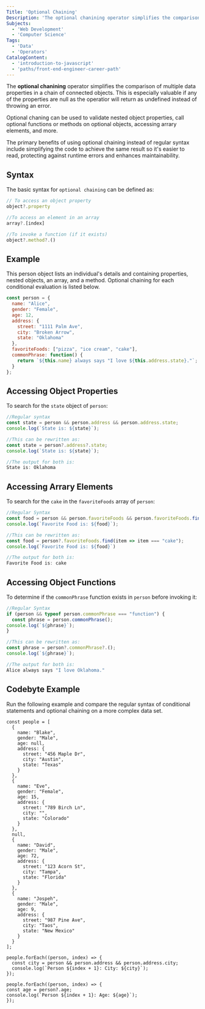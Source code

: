 ```yaml
---
Title: 'Optional Chaining'
Description: 'The optional chanining operator simplifies the comparison of multiple data properties in a chain of connected objects' 
Subjects: 
  - 'Web Development'
  - 'Computer Science'
Tags: 
  - 'Data'
  - 'Operators'
CatalogContent: 
  - 'introduction-to-javascript'
  - 'paths/front-end-engineer-career-path'
---
```




The **optional chanining** operator simplifies the comparison of multiple data properties in a chain of connected objects. This is especially valuable if any of the properties are null as the operatior will return as undefined instead of throwing an error.

Optional chaning can be used to validate nested object properties, call optional functions or methods on optional objects, accessing arrary elements, and more. 

The primary benefits of using optional chaining instead of regular syntax include simplifying the code to achieve the same result so it's easier to read, protecting against runtime errors and enhances maintainability.

## Syntax

The basic syntax for `optional chaining` can be defined as: 

```js
// To access an object property
object?.property

//To access an element in an array
array?.[index]

//To invoke a function (if it exists)
object?.method?.()
```

## Example
This person object lists an individual's details and containing properties, nested objects, an array, and a method. Optional chaining for each conditional evaluation is listed below. 

```js
const person = {
  name: "Alice",
  gender: "Female",
  age: 12,
  address: {
    street: "1111 Palm Ave", 
    city: "Broken Arrow",
    state: "Oklahoma"
  },
  favoriteFoods: ["pizza", "ice cream", "cake"], 
  commonPhrase: function() {
    return `${this.name} always says "I love ${this.address.state}."`;
  }
};
```

## Accessing Object Properties
To search for the `state` object of `person`:

```js
//Regular syntax
const state = person && person.address && person.address.state;
console.log(`State is: ${state}`);

//This can be rewritten as:
const state = person?.address?.state;
console.log(`State is: ${state}`);

//The output for both is: 
State is: Oklahoma
```

## Accessing Arrary Elements
To search for the `cake` in the `favoriteFoods` array of `person`:

```js
//Regular Syntax
const food = person && person.favoriteFoods && person.favoriteFoods.find(item => item === "cake");
console.log(`Favorite Food is: ${food}`);

//This can be rewritten as:
const food = person?.favoriteFoods.find(item => item === "cake");
console.log(`Favorite Food is: ${food}`)

//The output for both is: 
Favorite Food is: cake
```

## Accessing Object Functions
To determine if the `commonPhrase` function exists in `person` before invoking it:

```js
//Regular Syntax
if (person && typeof person.commonPhrase === "function") {
  const phrase = person.commonPhrase();
console.log(`${phrase}`);
}

//This can be rewritten as:
const phrase = person?.commonPhrase?.();
console.log(`${phrase}`);

//The output for both is: 
Alice always says "I love Oklahoma."
```


## Codebyte Example

Run the following example and compare the regular syntax of conditional statements and optional chaining on a more complex data set.

```codebyte/js
const people = [
  {
    name: "Blake",
    gender: "Male",
    age: null,
    address: {
      street: "456 Maple Dr",
      city: "Austin",
      state: "Texas"
    }
  },
  {
    name: "Eve",
    gender: "Female",
    age: 15,
    address: {
      street: "789 Birch Ln",
      city: "",
      state: "Colorado"
    }
  },
  null,
  {
    name: "David",
    gender: "Male",
    age: 72,
    address: {
      street: "123 Acorn St",
      city: "Tampa",
      state: "Florida"
    }
  },
  {
    name: "Jospeh",
    gender: "Male",
    age: 9,
    address: {
      street: "987 Pine Ave",
      city: "Taos",
      state: "New Mexico"
    }
  }
];

people.forEach((person, index) => {
  const city = person && person.address && person.address.city;
  console.log(`Person ${index + 1}: City: ${city}`);
});

people.forEach((person, index) => {
const age = person?.age;
console.log(`Person ${index + 1}: Age: ${age}`);
});
```